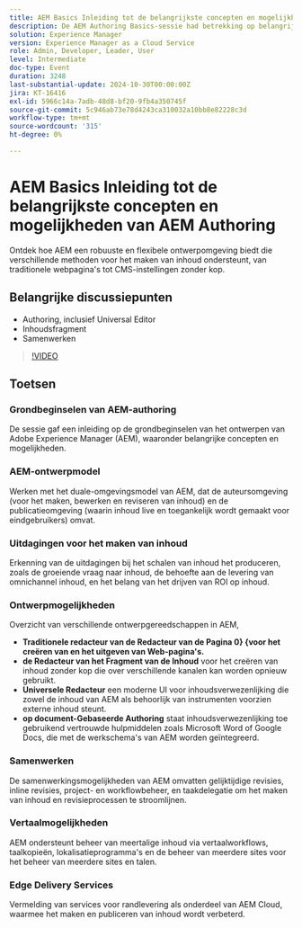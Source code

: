 ```yaml
---
title: AEM Basics Inleiding tot de belangrijkste concepten en mogelijkheden van AEM Authoring
description: De AEM Authoring Basics-sessie had betrekking op belangrijke concepten, het model voor een dubbele omgeving, uitdagingen bij het maken van inhoud, ontwerpgereedschappen, samenwerkings- en vertaalfuncties en services voor randlevering.
solution: Experience Manager
version: Experience Manager as a Cloud Service
role: Admin, Developer, Leader, User
level: Intermediate
doc-type: Event
duration: 3248
last-substantial-update: 2024-10-30T00:00:00Z
jira: KT-16416
exl-id: 5966c14a-7adb-48d8-bf20-9fb4a350745f
source-git-commit: 5c946ab73e78d4243ca310032a10bb8e82228c3d
workflow-type: tm+mt
source-wordcount: '315'
ht-degree: 0%

---
```


# AEM Basics Inleiding tot de belangrijkste concepten en mogelijkheden van AEM Authoring

Ontdek hoe AEM een robuuste en flexibele ontwerpomgeving biedt die verschillende methoden voor het maken van inhoud ondersteunt, van traditionele webpagina&#39;s tot CMS-instellingen zonder kop.

## Belangrijke discussiepunten

* Authoring, inclusief Universal Editor
* Inhoudsfragment
* Samenwerken

>[!VIDEO](https://video.tv.adobe.com/v/3435747/?learn=on)

## Toetsen

### Grondbeginselen van AEM-authoring

De sessie gaf een inleiding op de grondbeginselen van het ontwerpen van Adobe Experience Manager (AEM), waaronder belangrijke concepten en mogelijkheden.

### AEM-ontwerpmodel

Werken met het duale-omgevingsmodel van AEM, dat de auteursomgeving (voor het maken, bewerken en reviseren van inhoud) en de publicatieomgeving (waarin inhoud live en toegankelijk wordt gemaakt voor eindgebruikers) omvat.

### Uitdagingen voor het maken van inhoud

Erkenning van de uitdagingen bij het schalen van inhoud het produceren, zoals de groeiende vraag naar inhoud, de behoefte aan de levering van omnichannel inhoud, en het belang van het drijven van ROI op inhoud. &#x200B;

### Ontwerpmogelijkheden

Overzicht van verschillende ontwerpgereedschappen in AEM,

* **Traditionele redacteur van de Redacteur van de Pagina 0} {voor het creëren van en het uitgeven van Web-pagina&#39;s. &#x200B;**
* **de Redacteur van het Fragment van de Inhoud** voor het creëren van inhoud zonder kop die over verschillende kanalen kan worden opnieuw gebruikt. &#x200B;
* **Universele Redacteur** een moderne UI voor inhoudsverwezenlijking die zowel de inhoud van AEM als behoorlijk van instrumenten voorzien externe inhoud steunt. &#x200B;
* **op document-Gebaseerde Authoring** staat inhoudsverwezenlijking toe gebruikend vertrouwde hulpmiddelen zoals Microsoft Word of Google Docs, die met de werkschema&#39;s van AEM worden geïntegreerd. &#x200B;

### Samenwerken

De samenwerkingsmogelijkheden van AEM omvatten gelijktijdige revisies, inline revisies, project- en workflowbeheer, en taakdelegatie om het maken van inhoud en revisieprocessen te stroomlijnen.

### Vertaalmogelijkheden

AEM ondersteunt beheer van meertalige inhoud via vertaalworkflows, taalkopieën, lokalisatieprogramma&#39;s en de beheer van meerdere sites voor het beheer van meerdere sites en talen.

### Edge Delivery Services

Vermelding van services voor randlevering als onderdeel van AEM Cloud, waarmee het maken en publiceren van inhoud wordt verbeterd.
